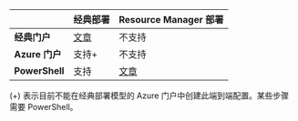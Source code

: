 |  | **经典部署** | **Resource Manager 部署** |
| --- | --- | --- |
| **经典门户** |[文章](../articles/vpn-gateway/vpn-gateway-point-to-site-create.md) |不支持 |
| **Azure 门户** |支持+ |不支持 |
| **PowerShell** |支持 |[文章](../articles/vpn-gateway/vpn-gateway-howto-point-to-site-rm-ps.md) |

(+) 表示目前不能在经典部署模型的 Azure 门户中创建此端到端配置。某些步骤需要 PowerShell。

<!---HONumber=AcomDC_0921_2016-->